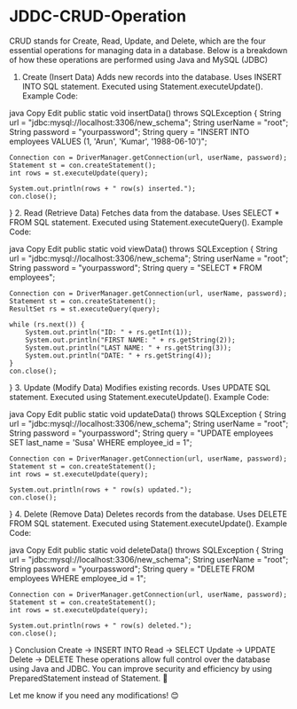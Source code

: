 # JDDC-CRUD-Operation
CRUD stands for Create, Read, Update, and Delete, which are the four essential operations for managing data in a database. Below is a breakdown of how these operations are performed using Java and MySQL (JDBC)
1. Create (Insert Data)
Adds new records into the database.
Uses INSERT INTO SQL statement.
Executed using Statement.executeUpdate().
Example Code:

java
Copy
Edit
public static void insertData() throws SQLException {
    String url = "jdbc:mysql://localhost:3306/new_schema";
    String userName = "root";
    String password = "yourpassword";
    String query = "INSERT INTO employees VALUES (1, 'Arun', 'Kumar', '1988-06-10')";
    
    Connection con = DriverManager.getConnection(url, userName, password);
    Statement st = con.createStatement();
    int rows = st.executeUpdate(query);
    
    System.out.println(rows + " row(s) inserted.");
    con.close();
}
2. Read (Retrieve Data)
Fetches data from the database.
Uses SELECT * FROM SQL statement.
Executed using Statement.executeQuery().
Example Code:

java
Copy
Edit
public static void viewData() throws SQLException {
    String url = "jdbc:mysql://localhost:3306/new_schema";
    String userName = "root";
    String password = "yourpassword";
    String query = "SELECT * FROM employees";

    Connection con = DriverManager.getConnection(url, userName, password);
    Statement st = con.createStatement();
    ResultSet rs = st.executeQuery(query);

    while (rs.next()) {
        System.out.println("ID: " + rs.getInt(1));
        System.out.println("FIRST NAME: " + rs.getString(2));
        System.out.println("LAST NAME: " + rs.getString(3));
        System.out.println("DATE: " + rs.getString(4));
    }
    con.close();
}
3. Update (Modify Data)
Modifies existing records.
Uses UPDATE SQL statement.
Executed using Statement.executeUpdate().
Example Code:

java
Copy
Edit
public static void updateData() throws SQLException {
    String url = "jdbc:mysql://localhost:3306/new_schema";
    String userName = "root";
    String password = "yourpassword";
    String query = "UPDATE employees SET last_name = 'Susa' WHERE employee_id = 1";

    Connection con = DriverManager.getConnection(url, userName, password);
    Statement st = con.createStatement();
    int rows = st.executeUpdate(query);

    System.out.println(rows + " row(s) updated.");
    con.close();
}
4. Delete (Remove Data)
Deletes records from the database.
Uses DELETE FROM SQL statement.
Executed using Statement.executeUpdate().
Example Code:

java
Copy
Edit
public static void deleteData() throws SQLException {
    String url = "jdbc:mysql://localhost:3306/new_schema";
    String userName = "root";
    String password = "yourpassword";
    String query = "DELETE FROM employees WHERE employee_id = 1";

    Connection con = DriverManager.getConnection(url, userName, password);
    Statement st = con.createStatement();
    int rows = st.executeUpdate(query);

    System.out.println(rows + " row(s) deleted.");
    con.close();
}
Conclusion
Create → INSERT INTO
Read → SELECT
Update → UPDATE
Delete → DELETE
These operations allow full control over the database using Java and JDBC. You can improve security and efficiency by using PreparedStatement instead of Statement. 🚀

Let me know if you need any modifications! 😊
